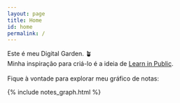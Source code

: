```yaml
---
layout: page
title: Home
id: home
permalink: /
---
```


Este é meu Digital Garden. 🪴 <br>
Minha inspiração para criá-lo é a ideia de [Learn in Public](https://segredo.dev/aprenda-em-publico/). <br><br>
Fique à vontade para explorar meu gráfico de notas: <br>

{% include notes_graph.html %}

<style>
  .wrapper {
    max-width: 46em;
  }
</style>
